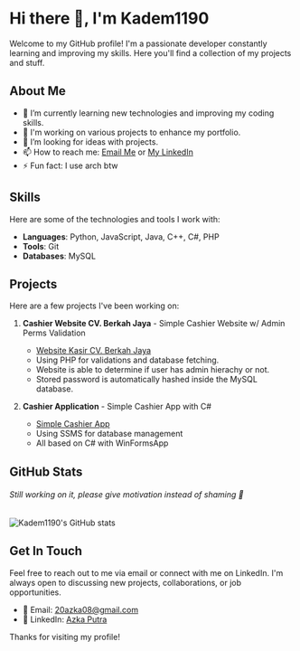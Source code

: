 # Hi there 👋, I'm Kadem1190

Welcome to my GitHub profile! I'm a passionate developer constantly learning and improving my skills. Here you'll find a collection of my projects and stuff.

## About Me

- 🌱 I’m currently learning new technologies and improving my coding skills.
- 💼 I'm working on various projects to enhance my portfolio.
- 🤔 I’m looking for ideas with projects.
- 📫 How to reach me: [Email Me](mailto:20azka08@gmail.com) or [My LinkedIn](https://www.linkedin.com/in/azka-putra-79a877346/)
- ⚡ Fun fact: I use arch btw

## Skills

Here are some of the technologies and tools I work with:

- **Languages**: Python, JavaScript, Java, C++, C#, PHP
- **Tools**: Git
- **Databases**: MySQL

## Projects

Here are a few projects I've been working on:

1. **Cashier Website CV. Berkah Jaya** - Simple Cashier Website w/ Admin Perms Validation
   - [Website Kasir CV. Berkah Jaya](https://github.com/Kadem1190/Website-Kasir)
   - Using PHP for validations and database fetching.
   - Website is able to determine if user has admin hierachy or not.
   - Stored password is automatically hashed inside the MySQL database.

2. **Cashier Application** - Simple Cashier App with C#
   - [Simple Cashier App](https://github.com/Kadem1190/Project-Cashier-App)
   - Using SSMS for database management
   - All based on C# with WinFormsApp



## GitHub Stats
###### Still working on it, please give motivation instead of shaming 🙏
![Kadem1190's GitHub stats](https://github-readme-stats.vercel.app/api?username=Kadem1190&show_icons=true&theme=radical)

## Get In Touch

Feel free to reach out to me via email or connect with me on LinkedIn. I'm always open to discussing new projects, collaborations, or job opportunities.

- 📧 Email: [20azka08@gmail.com](mailto:20azka08@gmail.com)
- 💼 LinkedIn: [Azka Putra](https://www.linkedin.com/in/azka-putra-79a877346/)

Thanks for visiting my profile!

